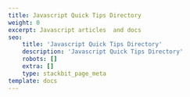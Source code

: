```yaml
---
title: Javascript Quick Tips Directory
weight: 0
excerpt: Javascript articles  and docs
seo:
    title: 'Javascript Quick Tips Directory'
    description: 'Javascript Quick Tips Directory'
    robots: []
    extra: []
    type: stackbit_page_meta
template: docs
---
```

